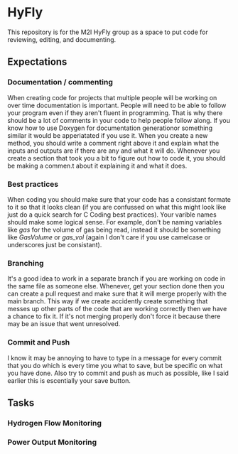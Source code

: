 # HyFly
This repository is for the M2I HyFly group as a space to put code for reviewing, editing, and documenting.  
## Expectations 
### Documentation / commenting
When creating code for projects that multiple people will be working on over time documentation is important. People will need to be able to follow your program even if they aren't fluent in programming. That is why there should be a lot of comments in your code to help people follow along. If you know how to use Doxygen for documentation generationor something similar it would be apperiatated if you use it. When you create a new method, you should write a comment right above it and explain what the inputs and outputs are if there are any and what it will do. Whenever you create a section that took you a bit to figure out how to code it, you should be making a commen.t about it explaining it and what it does. 
### Best practices
When coding you should make sure that your code has a consistant formate to it so that it looks clean (if you are confussed on what this might look like just do a quick search for C Coding best practices). Your varible names should make some logical sense. For example, don't be naming variables like *gas* for the volume of gas being read, instead it should be something like *GasVolume* or *gas_vol* (again I don't care if you use camelcase or underscores just be consistant). 
### Branching
It's a good idea to work in a separate branch if you are working on code in the same file as someone else. Whenever, get your section done then you can create a pull request and make sure that it will merge properly with the main branch. This way if we create accidently create something that messes up other parts of the code that are working correctly then we have a chance to fix it. If it's not merging properly don't force it because there may be an issue that went unresolved. 
### Commit and Push
I know it may be annoying to have to type in a message for every commit that you do which is every time you what to save, but be specific on what you have done. Also try to commit and push as much as possible, like I said earlier this is escentially your save button. 
## Tasks 
### Hydrogen Flow Monitoring

### Power Output Monitoring
